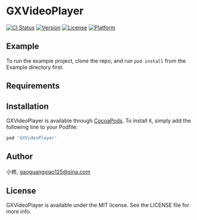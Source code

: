 # GXVideoPlayer

[![CI Status](https://img.shields.io/travis/小修/GXVideoPlayer.svg?style=flat)](https://travis-ci.org/小修/GXVideoPlayer)
[![Version](https://img.shields.io/cocoapods/v/GXVideoPlayer.svg?style=flat)](https://cocoapods.org/pods/GXVideoPlayer)
[![License](https://img.shields.io/cocoapods/l/GXVideoPlayer.svg?style=flat)](https://cocoapods.org/pods/GXVideoPlayer)
[![Platform](https://img.shields.io/cocoapods/p/GXVideoPlayer.svg?style=flat)](https://cocoapods.org/pods/GXVideoPlayer)

## Example

To run the example project, clone the repo, and run `pod install` from the Example directory first.

## Requirements

## Installation

GXVideoPlayer is available through [CocoaPods](https://cocoapods.org). To install
it, simply add the following line to your Podfile:

```ruby
pod 'GXVideoPlayer'
```

## Author

小修, gaoguangxiao125@sina.com

## License

GXVideoPlayer is available under the MIT license. See the LICENSE file for more info.
